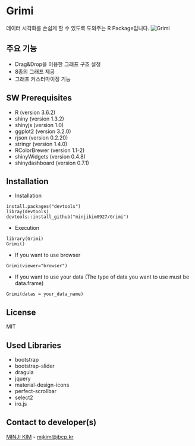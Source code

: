 # Grimi
데이터 시각화를 손쉽게 할 수 있도록 도와주는 R Package입니다.
![Grimi](Grimi.gif)

## 주요 기능
+ Drag&Drop을 이용한 그래프 구조 설정
+ 8종의 그래프 제공
+ 그래프 커스터마이징 기능

## SW Prerequisites
+ R (version 3.6.2) 
+ shiny (version 1.3.2) 
+ shinyjs (version 1.0)
+ ggplot2 (version 3.2.0)
+ rjson (version 0.2.20)
+ stringr (version 1.4.0)
+ RColorBrewer (version 1.1-2)
+ shinyWidgets (version 0.4.8)
+ shinydashboard (version 0.7.1)

## Installation
+ Installation
```
install.packages("devtools")
libray(devtools)
devtools::install_github("minjikim0927/Grimi")
```

+ Execution
```
library(Grimi)
Grimi()
```

+ If you want to use browser
```
Grimi(viewer="browser")
```

+ If you want to use your data (The type of data you want to use must be data.frame)
```
Grimi(datas = your_data_name)
```

## License
MIT

## Used Libraries
+ bootstrap
+ bootstrap-slider
+ dragula
+ jquery
+ material-design-icons
+ perfect-scrollbar
+ select2
+ iro.js

## Contact to developer(s)
 [MINJI KIM](https://github.com/minjikim0927)  - mjkim@jbcp.kr
